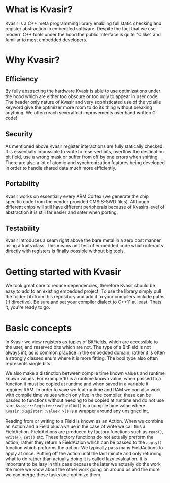 # What is Kvasir?
Kvasir is a C++ meta programming library enabling full static checking and register abstraction in embedded software. Despite the fact that we use modern C++ tools under the hood the public interface is quite "C like" and familiar to most embedded developers.

# Why Kvasir?
## Efficiency
By fully abstracting the hardware Kvasir is able to use optimizations under the hood which are either too obscure or too ugly to appear in user code. The header only nature of Kvasir and very sophisticated use of the volatile keyword give the optimizer more room to do its thing without breaking anything. We often reach severalfold improvements over hand written C code!
## Security
As mentioned above Kvasir register interactions are fully statically checked. It is essentially impossible to write to reserved bits, overflow the destination bit field, use a wrong mask or suffer from off by one errors when shifting. There are also a lot of atomic and synchronization features being developed in order to handle shared data much more efficiently.
## Portability
Kvasir works on essentially every ARM Cortex (we generate the chip specific code from the vendor provided CMSIS-SWD files). Although different chips will still have different peripherals because of Kvasirs level of abstraction it is still far easier and safer when porting.
## Testability
Kvasir introduces a seam right above the bare metal in a zero cost manner using a traits class. This means unit test of embedded code which interacts directly with registers is finally possible without big tools.

# Getting started with Kvasir
We took great care to reduce dependencies, therefore Kvasir should be easy to add to an existing embedded project. To use the library simply pull the folder Lib from this repository and add it to your compilers include paths (-I directive). Be sure and set your compiler dialect to C++11 at least. Thats it, you're ready to go.

# Basic concepts
In Kvasir we view registers as tuples of BitFields, which are accessible to the user, and reserved bits which are not. The type of a BitField is not always int, as is common practice in the embedded domain, rather it is often a strongly classed enum where it is more fitting. The bool type also often represents single bits.

We also make a distinction between compile time known values and runtime known values. For example 10 is a runtime known value, when passed to a function it must be copied at runtime and when saved in a variable it requires RAM. In order to save work at runtime and RAM we can also work with compile time values which only live in the compiler, these can be passed to functions without needing to be copied at runtime and do not use ram. ```Kvasir::Register::value<10>()``` is a compile time value where ```Kvasir::Register::value< >()``` is a wrapper around any unsigned int.

Reading from or writing to a Field is known as an Action. When we combine an Action and a Field plus a value in the case of write we call this a FieldAction. FieldActions are produced by factory functions such as ```read()```, ```write()```, ```set()``` etc. These factory functions do not actually preform the action, rather they return a FieldAction which can be passed to the ```apply()``` function which preforms the action. We typically pass many FieldActions to apply at once.
Putting off the action until the last minute and only returning what to do rather than actually doing it is called lazy evaluation. It is important to be lazy in this case because the later we actually do the work the more we know about the other work going on around us and the more we can merge these tasks and optimize them.

